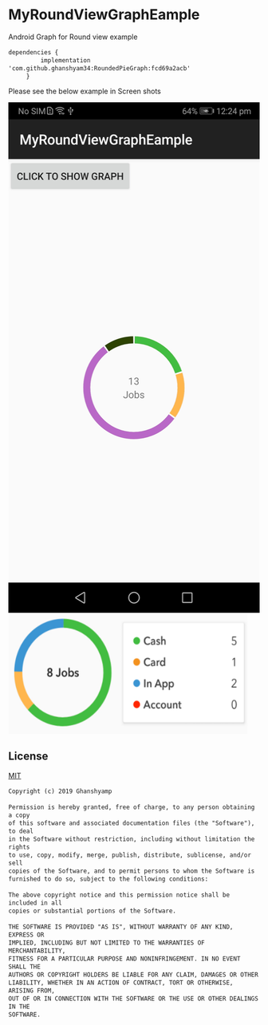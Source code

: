 # MyRoundViewGraphEample
Android Graph for Round view example


   ```
   dependencies {
	        implementation 'com.github.ghanshyam34:RoundedPieGraph:fcd69a2acb'
	    }
  ```




Please see the below example in Screen shots


<img src="https://raw.githubusercontent.com/ghanshyam34/MyRoundViewGraphEample/master/graphlibs/src/main/assets/Screenshot_20190814_122437_com.myroundviewgrapheample.jpg" data-canonical-src="https://raw.githubusercontent.com/ghanshyam34/MyRoundViewGraphEample/master/graphlibs/src/main/assets/Screenshot_20190814_122437_com.myroundviewgrapheample.jpg" width="512" height="1024" />


<img src="https://raw.githubusercontent.com/ghanshyam34/MyRoundViewGraphEample/master/graphlibs/src/main/assets/2019-08-14_1227.png" data-canonical-src="https://raw.githubusercontent.com/ghanshyam34/MyRoundViewGraphEample/master/graphlibs/src/main/assets/2019-08-14_1227.png" width="480" height="240" />




## License
[MIT](https://github.com/ghanshyam34/MyRoundViewGraphEample/blob/master/LICENSE)
```
Copyright (c) 2019 Ghanshyamp

Permission is hereby granted, free of charge, to any person obtaining a copy
of this software and associated documentation files (the "Software"), to deal
in the Software without restriction, including without limitation the rights
to use, copy, modify, merge, publish, distribute, sublicense, and/or sell
copies of the Software, and to permit persons to whom the Software is
furnished to do so, subject to the following conditions:

The above copyright notice and this permission notice shall be included in all
copies or substantial portions of the Software.

THE SOFTWARE IS PROVIDED "AS IS", WITHOUT WARRANTY OF ANY KIND, EXPRESS OR
IMPLIED, INCLUDING BUT NOT LIMITED TO THE WARRANTIES OF MERCHANTABILITY,
FITNESS FOR A PARTICULAR PURPOSE AND NONINFRINGEMENT. IN NO EVENT SHALL THE
AUTHORS OR COPYRIGHT HOLDERS BE LIABLE FOR ANY CLAIM, DAMAGES OR OTHER
LIABILITY, WHETHER IN AN ACTION OF CONTRACT, TORT OR OTHERWISE, ARISING FROM,
OUT OF OR IN CONNECTION WITH THE SOFTWARE OR THE USE OR OTHER DEALINGS IN THE
SOFTWARE.
```
